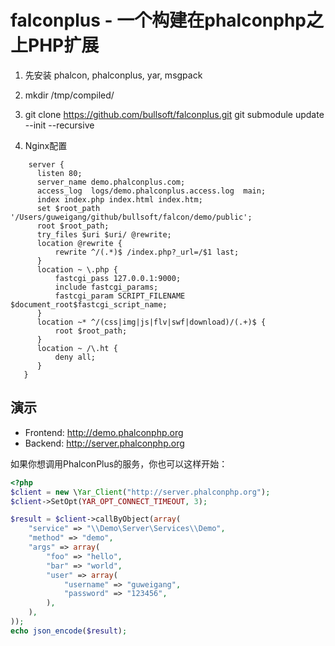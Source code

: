 # falconplus - 一个构建在phalconphp之上PHP扩展

1. 先安装 phalcon, phalconplus, yar, msgpack

2. mkdir /tmp/compiled/

3. git clone https://github.com/bullsoft/falconplus.git
git submodule update --init --recursive

4. Nginx配置

```nginx
    server {
      listen 80;
      server_name demo.phalconplus.com;
      access_log  logs/demo.phalconplus.access.log  main;
      index index.php index.html index.htm;
      set $root_path '/Users/guweigang/github/bullsoft/falcon/demo/public';
      root $root_path;
      try_files $uri $uri/ @rewrite;
      location @rewrite {
          rewrite ^/(.*)$ /index.php?_url=/$1 last;
      }
      location ~ \.php {
          fastcgi_pass 127.0.0.1:9000;
          include fastcgi_params;
          fastcgi_param SCRIPT_FILENAME $document_root$fastcgi_script_name;
      }
      location ~* ^/(css|img|js|flv|swf|download)/(.+)$ {
          root $root_path;
      }
      location ~ /\.ht {
          deny all;
      }
   }
```

## 演示
 - Frontend: http://demo.phalconphp.org
 - Backend: http://server.phalconphp.org

如果你想调用PhalconPlus的服务，你也可以这样开始：

```php
<?php
$client = new \Yar_Client("http://server.phalconphp.org");
$client->SetOpt(YAR_OPT_CONNECT_TIMEOUT, 3);

$result = $client->callByObject(array(
    "service" => "\\Demo\Server\Services\\Demo",
    "method" => "demo",
    "args" => array(
        "foo" => "hello",
        "bar" => "world",
        "user" => array(
            "username" => "guweigang",
            "password" => "123456",
        ),
    ),
));
echo json_encode($result);
```
